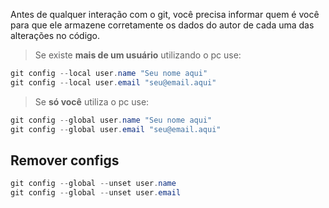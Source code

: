Antes de qualquer interação com o git, você precisa informar quem é você para que ele armazene corretamente os dados do autor de cada uma das alterações no código.

> Se existe **mais de um usuário** utilizando o pc use:

``` powershell
git config --local user.name "Seu nome aqui"
git config --local user.email "seu@email.aqui"
```

> Se **só você** utiliza o pc use:

``` powershell
git config --global user.name "Seu nome aqui"
git config --global user.email "seu@email.aqui"
```

## Remover configs

``` powershell
git config --global --unset user.name
git config --global --unset user.email
```